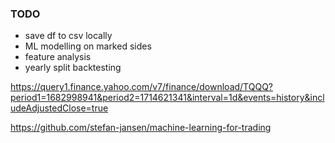 ### TODO
- save df to csv locally
- ML modelling on marked sides
- feature analysis
- yearly split backtesting

https://query1.finance.yahoo.com/v7/finance/download/TQQQ?period1=1682998941&period2=1714621341&interval=1d&events=history&includeAdjustedClose=true

https://github.com/stefan-jansen/machine-learning-for-trading